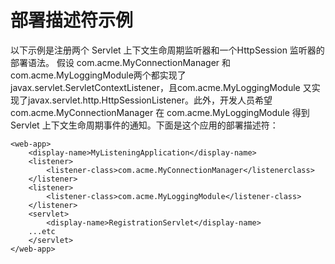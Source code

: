 # 部署描述符示例

以下示例是注册两个 Servlet 上下文生命周期监听器和一个HttpSession 监听器的部署语法。
假设 com.acme.MyConnectionManager 和 com.acme.MyLoggingModule两个都实现了 javax.servlet.ServletContextListener，且com.acme.MyLoggingModule 又实现了javax.servlet.http.HttpSessionListener。此外，开发人员希望com.acme.MyConnectionManager 在 com.acme.MyLoggingModule 得到Servlet 上下文生命周期事件的通知。下面是这个应用的部署描述符：

    <web-app>
        <display-name>MyListeningApplication</display-name>
        <listener>
            <listener-class>com.acme.MyConnectionManager</listenerclass>
        </listener>
        <listener>
            <listener-class>com.acme.MyLoggingModule</listener-class>
        </listener>
        <servlet>
            <display-name>RegistrationServlet</display-name>
        ...etc
        </servlet>
    </web-app>